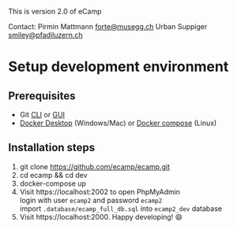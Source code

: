 This is version 2.0 of eCamp

Contact:
Pirmin Mattmann <forte@musegg.ch>
Urban Suppiger <smiley@pfadiluzern.ch>


# Setup development environment

## Prerequisites
- Git [CLI](https://git-scm.com/book/en/v2/Getting-Started-Installing-Git) or [GUI](https://desktop.github.com/)
- [Docker Desktop](https://www.docker.com/products/docker-desktop) (Windows/Mac) or [Docker compose](https://docs.docker.com/compose/install/) (Linux)

## Installation steps

1. git clone https://github.com/ecamp/ecamp.git
2. cd ecamp && cd dev
3. docker-compose up
4. Visit https://localhost:2002 to open PhpMyAdmin  
   login with user `ecamp2` and password `ecamp2`  
   import  `.database/ecamp_full_db.sql` into `ecamp2_dev` database
5. Visit https://localhost:2000. Happy developing! :smile:
